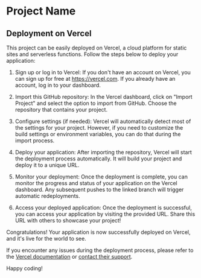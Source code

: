 # Project Name

## Deployment on Vercel

This project can be easily deployed on Vercel, a cloud platform for static sites and serverless functions. Follow the steps below to deploy your application:

1. Sign up or log in to Vercel: If you don't have an account on Vercel, you can sign up for free at https://vercel.com. If you already have an account, log in to your dashboard.

2. Import this GitHub repository: In the Vercel dashboard, click on "Import Project" and select the option to import from GitHub. Choose the repository that contains your project.

3. Configure settings (if needed): Vercel will automatically detect most of the settings for your project. However, if you need to customize the build settings or environment variables, you can do that during the import process.

4. Deploy your application: After importing the repository, Vercel will start the deployment process automatically. It will build your project and deploy it to a unique URL.

5. Monitor your deployment: Once the deployment is complete, you can monitor the progress and status of your application on the Vercel dashboard. Any subsequent pushes to the linked branch will trigger automatic redeployments.

6. Access your deployed application: Once the deployment is successful, you can access your application by visiting the provided URL. Share this URL with others to showcase your project!

Congratulations! Your application is now successfully deployed on Vercel, and it's live for the world to see.

If you encounter any issues during the deployment process, please refer to the [Vercel documentation](https://vercel.com/docs) or [contact their support](https://vercel.com/support).

Happy coding!
